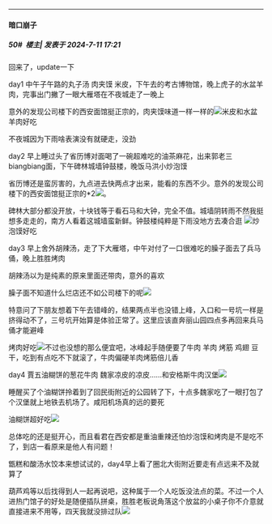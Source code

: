 ﻿
*****

####  暗口崩子  
##### 50#         楼主| 发表于 2024-7-11 17:21

回来了，update一下

day1 中午子午路的丸子汤 肉夹馍 米皮，下午去的考古博物馆，晚上虎子的水盆羊肉，完事出门撇了一眼大雁塔在不夜城走了一晚上

意外的发现公司楼下的西安面馆挺正宗的，肉夹馍味道一样一样的<img src="https://static.saraba1st.com/image/smiley/face2017/067.png" referrerpolicy="no-referrer">米皮和水盆羊肉好吃

不夜城因为下雨啥表演没有就硬走，没劲

day2 早上睡过头了省历博对面喝了一碗超难吃的油茶麻花，出来郭老三biangbiang面，下午碑林城墙钟鼓楼，晚饭马洪小炒泡馍

省历博还是蛮厉害的，九点进去快两点才出来，能看的东西不少。意外的发现公司楼下的西安面馆挺正宗的*2<img src="https://static.saraba1st.com/image/smiley/face2017/067.png" referrerpolicy="no-referrer">。

碑林大部分都没开放，十块钱等于看石马和大钟，完全不值。城墙阴转雨不然我挺想多走走的，南方人看着这城墙蛮新鲜。钟鼓楼纯粹是下雨没地方去凑合逛
<img src="https://static.saraba1st.com/image/smiley/face2017/074.png" referrerpolicy="no-referrer">炒泡馍好吃

day3 早上舍外胡辣汤，走了下大雁塔，中午对付了一口很难吃的臊子面去了兵马俑，晚上胜胜烤肉

胡辣汤以为是纯素的原来里面还带肉，意外的喜欢

臊子面不知道什么烂店还不如公司楼下的呢<img src="https://static.saraba1st.com/image/smiley/face2017/001.png" referrerpolicy="no-referrer">

特意问了下朋友想着下午去错峰的，结果两点半也没错上峰，入口和一号坑一样是挤得动不了，三号坑开始算是体验正常了。这里应该直奔丽山园四点多再回来兵马俑才能避峰

烤肉好吃<img src="https://static.saraba1st.com/image/smiley/face2017/074.png" referrerpolicy="no-referrer">不过也没想的那么便宜吧，冰峰起手随便要了牛肉 羊肉 烤筋 鸡翅 豆干，吃到有点吃不下就滚了，牛肉偏硬羊肉烤筋倍儿香

day4 賈五油糊饼的葱花牛肉 魏家凉皮的凉皮……和安格斯牛肉汉堡<img src="https://static.saraba1st.com/image/smiley/face2017/049.png" referrerpolicy="no-referrer">

睡醒买了个油糊饼拎着到了回民街附近的公园转了下，十点多魏家吃了一眼打包了个汉堡就上地铁去机场了。咸阳机场真的远的要死

油糊饼超好吃<img src="https://static.saraba1st.com/image/smiley/face2017/034.png" referrerpolicy="no-referrer">

总体吃的还是挺开心，而且看君在西安都是重油重辣还怕炒泡馍和烤肉是不是吃不了，到店一看原来是他人有问题！

甑糕和酸汤水饺本来想试试的，day4早上看了圈北大街附近要走有点远来不及就算了

葫芦鸡等以后找得到人一起再说吧，这种属于一个人吃饭没法点的菜。不过一个人进热门馆子的好处是随便插队拼桌，胜胜老板说角落这个放盆的小桌子你不介意就直接进来不用等，四天我就没排过队<img src="https://static.saraba1st.com/image/smiley/face2017/066.png" referrerpolicy="no-referrer">

